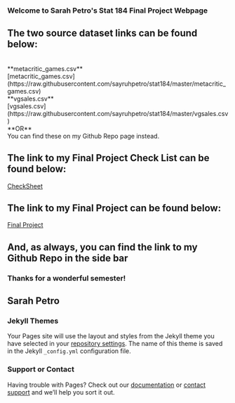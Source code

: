 ### Welcome to Sarah Petro's Stat 184 Final Project Webpage

## The two source dataset links can be found below:
<br>
**metacritic_games.csv**
<br>
[metacritic_games.csv](https://raw.githubusercontent.com/sayruhpetro/stat184/master/metacritic_games.csv)

<br>
**vgsales.csv**
<br>
[vgsales.csv](https://raw.githubusercontent.com/sayruhpetro/stat184/master/vgsales.csv)
<br>
**OR**
<br>
You can find these on my Github Repo page instead.

## The link to my Final Project Check List can be found below:
[CheckSheet](https://github.com/sayruhpetro/stat184/blob/master/FinalProj_CheckSheet.nb.html)

## The link to my Final Project can be found below:
[Final Project](https://github.com/sayruhpetro/stat184/blob/master/FinalProject.nb.html)

## And, as always, you can find the link to my Github Repo in the side bar

### Thanks for a wonderful semester!

## Sarah Petro

### Jekyll Themes

Your Pages site will use the layout and styles from the Jekyll theme you have selected in your [repository settings](https://github.com/sayruhpetro/stat184/settings). The name of this theme is saved in the Jekyll `_config.yml` configuration file.

### Support or Contact 

Having trouble with Pages? Check out our [documentation](https://docs.github.com/categories/github-pages-basics/) or [contact support](https://github.com/contact) and we’ll help you sort it out.
